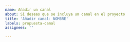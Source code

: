 ```yaml
---
name: Añadir un canal
about: Si deseas que se incluya un canal en el proyecto
title: 'Añadir canal: NOMBRE'
labels: propuesta-canal
assignees: ''

---
```


<Indica debajo de esta linea la URL de la web de origen del canal><REQUERIDO>

<Indica debajo de esta linea la URL de la emision><REQUERIDO>


<Indica debajo de esta linea cualquier otra informacion relativa a esta propuesta>

